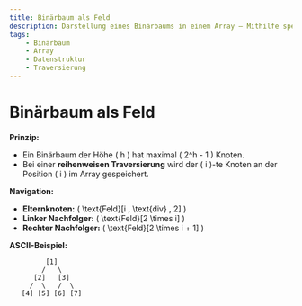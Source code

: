 ```yaml
---
title: Binärbaum als Feld
description: Darstellung eines Binärbaums in einem Array – Mithilfe spezieller Indexierungsregeln lassen sich Eltern und Nachfolger leicht ermitteln.
tags:
    - Binärbaum
    - Array
    - Datenstruktur
    - Traversierung
---
```


# Binärbaum als Feld

**Prinzip:**  
- Ein Binärbaum der Höhe \( h \) hat maximal \( 2^h - 1 \) Knoten.
- Bei einer **reihenweisen Traversierung** wird der \( i \)-te Knoten an der Position \( i \) im Array gespeichert.

**Navigation:**  
- **Elternknoten:** \( \text{Feld}[i \, \text{div} \, 2] \)  
- **Linker Nachfolger:** \( \text{Feld}[2 \times i] \)  
- **Rechter Nachfolger:** \( \text{Feld}[2 \times i + 1] \)

**ASCII-Beispiel:**
```
         [1]
        /   \
      [2]   [3]
     /  \   /  \
   [4] [5] [6] [7]
```

